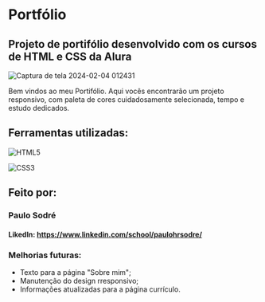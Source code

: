 # Portfólio

## Projeto de portifólio desenvolvido com os cursos de HTML e CSS da Alura 

![Captura de tela 2024-02-04 012431](https://github.com/paulohrsodre/portfolio/assets/31263324/3ce34a5b-c00d-45e1-8f81-41eebf27bf60)


Bem vindos ao meu Portifólio.
Aqui vocês encontrarão um projeto responsivo, com paleta de cores cuidadosamente selecionada, tempo e estudo dedicados.

## Ferramentas utilizadas:

![HTML5](https://a11ybadges.com/badge?logo=html5)

![CSS3](https://a11ybadges.com/badge?logo=css3)

## Feito por:
### Paulo Sodré
#### LikedIn: https://www.linkedin.com/school/paulohrsodre/

### Melhorias futuras:
- Texto para a página "Sobre mim";
- Manutenção do design rresponsivo;
- Informações atualizadas para a página currículo.
